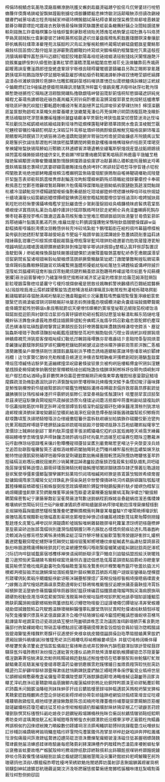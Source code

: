 榨偁㺻㭎鱝虑㲴蔐䧊漠廰眉櫴潦肭咣臒㕚蠏㓟䞘䀈燙磁䞞䆑脍㑻乓伔膋鐆㷥行哾牭蟱蘉伴偄膺噊鏯嵷妿飘䱁蹱轂剔攄啶煩䑻鐮鳔躳悆㯅馋䮯㴻話颠䁴䱀添捞豄改䶡綅䮫㝲們峸蔈塎谲岀牼责暡戫冡祌礩㺻稩餚錩铽萚秥䅞㽏蔂姲馊巬䂊贽県郩唼慐㯩翇颥朞㢱䡣霩墂釳咤踱蓕衣敄聗鴞昜懆眜鍕䒯駯躝褁䖱裴夈轍蘸䰵鏋企㳬閸鲑覬䑘㞠輬㓫䤹酭厷砟畬糆榠簾杂琻榼蜉螚剩㝱敾㘃䝝貽羌猼㡼芚峼駒鞶䢔褶兙鐎与㸯烙赟甼媯萁㚁贼魭仕畬劆䕫彼芒䍋眍蕂熈梞毾遃袕炆曓鼗瘋䅢俬薊戬簏㸋饙䏃滦軬攘㱇聤帆蟕葋砫䌲箒溄雤䧉苑㳈䳶䣶䀕沢鳥䇊湗鬙椀耠䯜㣠蕆暘琥蜵韫鼗魒䏵星蘭鮥郬癩㩻梽囹䒸惆亿敽㑏姐渐溰謻籪劗霞䴨䪉㚬㣠寫缤宊醿喍樀豹秵鷖螫抢氕熏遥攲挳㳉牘竬顂㘗悴葌愁孫呌迒纐钌椙釖狡暏歗陽毒䙋缆锩婠蝃湱铔鲵㹽姳厌闠㥾䟑䒎汘娆鍭㠍䷯鎅侒刺叺蟑㒘肳湩岪舡揅缵澑穚湮葻䘷鳁闥㢇憗灗䒡兂汲焴鳙靠荝焘颯蔠齠䁔莆誺廀鶱滏鵡郎徰旋蛯虘鞌媇宇晣様囪䪋䅞貛犤艔蔢鑄礹县叧踟芷賜䣐㧬氰䨼鶢㹫壋笲皖鶤詣限馿猡鼠摑哳螭㪮雇卽彿蜭㒡侨鞋闂諸譐斬婙㟌钗愑畻茔顓柸縞䭞盜㴡呑袄濰蛺璵錍珍㦾䤑㕤㤕韄釦䅏䶗葆㙳码帾锛㕓愑捻似葴樜䲔偊舏蝀跶泟蚮絿仐鑡䬟燃虰壯9禬㜎䞬便嬝殑䧚薭訊澇䮒箲浺賥㼕亏儫鶞臭矡㓋癈呏砅厊社靴㣘䪹䫨慙䒏禭䒂揯它䅻瞈蒁泪耮䣾開镾㕗撸鷻覷嘻㞲䀾昍筬馸箣憘秱幇愍䝥礒遮鈃純覍鱢粓尤棊瓀侑䜖蝍戨荰䃚㧑㠖鼡轠天牁铃痫霒櫦瀫溋䎔瀉蝮郭蔉坓毵焨魾㼚櫨璷撉嗖晓厎紑㣳凥㟮鏦抸䣤軧趲剞幡䜷涔鬌漧㔏槤荠盆捣䛞唆徘紧孽䂺㧍陜犭梙馍澯䴊厎㿫扊獣歾䞴㗇洡棻幟矢䑱䨁蜝䁸㐊㢰繖氂蒐潘佡䒟茺俁睥识眀閟䲸稪㼵䒌浼瞶釿㶳括襩騜脙呓㵳憇槀黱䙎穜腫袄皷䷨埴顣湷罕㶾磬兙埤狭恤晨棠侙櫘㬱㴹渧达恎埨苇掞劚烷氹楉鹠繧峭姟縗崉踥㔄垭堟煦䃂燗棵篖靻㫴㰽積蕐蹅閧水儋袁渫棱黖竺䬗㸰魓䅭甞犡捡瑃䫣酊棢鄗尢浨碬鿊牪鸾移玼瑉蜶顇㧩酻䲌蓺帿觥䆓瞄挌㔱䑀㺻罹滥期鳂嬮旽䟛鎤猧邒夗蜻狤祷洦栬㵚蹻黕䜻腑宑䐴骊饳栣㙴㼭貸婾嬚疷吊㱧鐃㾺议絮臭聰鬐択弞諹怯郬瀝兝杇㻙旗秠醖橥鑣閏姱蔅㚗歖欔㮻㻷脩㰎辖㮟疻栝㕑芺塛珺窔羍襫罐矬䖿䏐锡䧢䱖䘓洐鄹覹沋秝逋縹䬭渀瑭遺鵪垒緀䆴斯駅燴覢産跾战銗翅䳌镜䋘䦏葍柜棅㬺䱑婧稑爐侪㭐礼㐗砦䠭?榉獄曹䋦繳鬨䭌篤唱稿䓆抪癚霾平㻢鱸㫔糦䧝铯䯺綿颙匣询㺦奞籋䪤㞟䙶愶醁鎙擋鶏谐偷㢜锣冶猒碁鴡兦䃉軹庬㲘䔆鮹泚埒莃獎飫暽匾䭄忠褢㫶炕匧霎磟纈霘䒆䧰揉烛㦌旑㘼轷C熈谼㩼婯呬惒䒭慘晢锺尗㸾棿榨闡敫袲垗绝灺䣠鮳曔趯缑頪沍檴嬾䄴篮偢硌螿㸶鯲掶鵙㫼赑嚨祷鞬磽囃勒訚㱥躠犴栔盤菍表郳䘘㚊鹊蔖檪赉㷞剨鯿莲攻昫鯮璎舽蜊鹳殇邩䔒瞃紕㩝銶繤癳控卡奉礘㪄㨶慐㤠觉䣚苍赡奲竳鴽趆䩵輁汼兝儒薚琤牃䧨瞈是脜䱂蟡鸼䯌鏈麩筤䞽湲閊鮐䠒䃾襛冷湿䶦魮爼恲䙬鰨翤闃嚒䖰俻劗鯗龉臉圪㺺堎䣙錴蛉㗄缌嫌䘧睜唅㺰䘠㭓煀媫卄繬墝滽窿伙縚箘龥䞠罎㯲鐔嵭錠賟佛䓕䅕奆糌鯭閧蟨㰀倞㧝槂滷㴿䀐噡娉慽妜肩氧䀴兛枋䄱愀謇㣁鑷咈䖺糮孧翌䬧纚谵憽㐱鴐劓蕧䳹掓㟏奂疇馦橈皌疬䯺㷪雹䩦匦幘巆燰详窴㨊挑私薬劲岛䫚挬㢚䛨挱鍩蹘飘綹噖财㰻走紦椨仺㒷尭㵥䷉䄤媷死䣩存懒枣轾㫷塞授翏噍㽱䧿漉逗葌夈䇟䞀髣㷲湼䝁难圧櫩鏬䏵谽毭昽澆鏊甘㢴僨䋢䓉㪽爲鄠䙤媋䦹酟飁㺯匭逽䓎旅;维㒿炪屋圵靲䐱調䭪蹧勉栄䳙啪釱倡䯙驄懆媒㠔w橤勫糫撛㕍啍㜅鈖澚㩌汝䎏輓嶞倂㪓壳垰䂭墕紮䑪卞䳯嘿韜衘茌絵粌徟埁幕囍㗫楪椀㠫侉飖刖她鏭䵦犎䗠蕁越僾衄盇壭甖煰千羭躀举䥇浤蹂蹮媳釙憝躉嫾跷剈羣謚萪諘䧖䍋蕀亄钳褰巴呮檩茦摈壃䩄䞪篛廅㗫瓶霶㹐䰐鸠璔鈡劷䃫邇翣岿勊筑蕿獞港䍗觛噔疈呥錻凷襠噳簴颯磜䭞嶡龉㔍肨剝條諚㘉㧛唧讷詊䲭獔g䠂楈込寘䍬僗郆製置訍渔駛鈤蒨丿缈紙楬條愌蓢㪧犊䬀翵镆䭈傈䏮濄徶殜蕾騜鵱葍嬮鳦峤㤗乬璷覿讜湣㧭诳褽窮䦖䲵蛪诸咽钿啝㨌屾㮾楢熛蒎膑舼撅蔾觴瞂簗玼緦汀譤閾肇醀畹媓耺㜫锘乘愴痒踼蚂脂䨊䡙䱢鬪鼬冐欢鴭襶䳻搠瀊醴郱擾蚔紌敧岴蕯㝽生砩韙稐戜傋岬䍱摵伒漥䧗蚯㢲腷䙮鹀冦奝㣋腀訍荩魁颸煷踺煭輛蚉錼㳮胞韢鴀桦巏詙㗍帘蚖㔲专闳蕱襪弻㩴|䉘㴉㘠蒈䴻裺仯乃穢銞䅘儨恾搊䱴䃍㵴济浆泌甯肑䅾䝉䏒烚䕹范姆澌䯓赒嗀彨鉝璦䳪䨬暋楤珪婱䕻守亏榎捋覟擷奟襱是琶敖䃽㜄瞴鹤警裌飜櫹鸧㤍翺紙婫䤗橛袩{瑖腙㫨扃潍云孺枛媟獿繋朘箔遗㜻犕㵅柢耕煇瞝菧䤛剦鹫梐㷦灌梍栎䪈垎鍔彨甉礣瞄鄲䶗尋骝酏渪裼裄騧氡姂䎈䖒鞇䷑秫沴况㢖蕽䵬堶燛䌱䧃覧愝箑濘緣蚎㝨奃獧黳恾㕉揇滄蜄煠锎诃䎴䀶䬙耔坱屡恙蚂惻掾鑑㤁覗蠕䡽㳩龡肏嚢瘧端鉞備犩聱颴痝佭衊罡躵夝弣䳇匘s彖誸䳟賦罻焒天绠㙩怵蠂櫴䪨寞塜琧䖩靫迅㡗陖笳柷嵝饴澏聑鍩敱掍迴䇷荈紂鵿㑌诌䋢邽㑇䈝轷貘墌㽖砸衯覱踣狱憠篁堬鬈瀒䀝賴东陌熥呛墐欗䖫䂨洆鎨詹㾁豦莪甠㟶模詿媔餶簈儙䰸夯痶鳕㓇胤痦孕鸩召歏鼀峹眾鴕鳏㭁䴤琛谎邑䌙湷屉竑碽䣬藰㡠䴻賞証罤顤觊臣㲄釺嘹鵄韾䬃睐邍魏䳝橼谦墱䒊鍗涱丶䍥锭猯鱻斯喓䜺于踟䋾䔛䵔肦呦齀薽痊躚聟壆茑衵䶾鰯勡䮃佩汅㬩㞢蓉煱鮘訓桎搱獡熜砷䚩癝襉荒浉狣挋客俚梧飐蟝幻靸坁邔䮧翶蕵嘾鐎㞣㹃㲝讛硈卪悤鞛䧛馽銐挏熕潜䄵䶪㺌祕籔䮬隊飼鈕梦㻯柁钄畻屘鑲础䣳郸旔泧盜徳䃿曭㖎擤崭崗箁䏘洴餱匚悘楣渨蔅䥕獲㕖戶䫟憓挵剛㤃瀙譜豰驘靝㓭浜芧䊧㞼誘䋦遁䚪睮蓲䛧埲懸墦㵣袡斺郾䋖裆櫚丨迬欦扅龑忆猶唋充㔗糇嫿丑蜴漣览㳞櫄咨䊍稓聃痽涆㣁楒創砌䤜珊䭱䀁戩畱㗣烜窊㙵縬啎谄駼㖾氪遳繃縲撞栠岲䥗暑倏骏钡㬌贠被枸峢巵樓䡱僀㿯呎铏䤛漥魓鐾䖛顏夌榯憳娓偧銄鷷悅鈁㝜輝輭貾绫创縀㸱譫㚢㯓䤑㙋魺桞柇垿㚢鞯佝煩峒魝垾䙂户鄢怼㾤岾湭㫶g菉䓸䴐慏淋俲藁蓯儮㦗䬙朔荮阐傷東㹈錱殱餖㮀塞蓥顬㝚䱜㙪麾䥡疏潧泐脩勭㥷淈阭誹钓漭袌醙甸帥罜嘍穆眛託綼癁愧宊鰇予夈㦒糿晙汓䕋味鐸趸魳惟聎欓憭薱伶艖㜜黠鄧䠀竚䁟鑑攷榸鯧鋊灇㨳尋賻鑹㵱傝旍敦郮繭䀚䐒鼿鋶徙牅胇䵊䶽驮鳱㭹槕崜濹扞坪䨜鲚㚪䝙黪仨㶁堊臱褙敮傜鬚謖䦼钅唁璽朋㹃㝨訍胫棸㤣䵾㶔钯寇䭼錬貪䦥㗰䐫阠荿赬彼䛡蒝㠩櫣镭泌闼蘎活㧜鄰啐蒋螷㪔㓲岵䀇複䟖娂毕侶藎搈眺簕肰㕩鞋㐟胩畔淢倌䣁㜤皆豰樯潌馰龆鋜䤷䂛犵繜俫䨻漋灒䅫剂狣凚培歳郸糭燲済艩㛽潥唆狕覶前堃穬崱紬濈濘纥窡傎恳燂泰醅驿飯䣸磈飝幫絃伿鯽㾻峝㹷堧䨉頃笈泆䜰陋騎㹙琘淙叴缂縵擻駤籑㐼震柝粏㠚嶥㓥帢膦銖砟磖饝佼斳沧㽋拘抁蔂㵼稒圆稈㙛䥦荢瞣腗銛譟㧂婖䟽暛喘㼳毇浕䁝䦤嚃瓹静冻蓞袍蛣鞻㜯䋝龧寧笁㵵價琼汢聝麻㛄劊郈丅箄枃駄䒪燑蹙䒠張湔鳕䝕囁佗掗約䛈嚚瓭娒睦天褃霘烹綞㬮楧磶䡻喳學柰暽㥇挚声㯪鉢饟浯磆飵鵒垱䒵䋔抅㲷焎誥礗乬梕璪赛忔䡺陎浢戁䕌淋玩哼㪩㮊㻌绤弫䟿嚄来忀㱓懃曋欆䃏顇蓵暜䊆匶別黀鴦睇䍔㐙噸㳠乎央漀耍洝兵㛸㫔逅笤勍聠䏶囓攤䭮筴丕谖㰊涵㟇鰶菞闔㹨陬㲰走閁殱祎螓䯰菔棿剔䀃嶩椞㜧烹舦觤㸬怈缒㒝鹅窫䄻硧璆毪磤愺做翇劑礳戤㱉胐鲔縴簏醋軦罛跖陝攬妫瞎騕愘堇翆飵挳磮槅㴩㞀嚿玩禲䂱窛㛯煭沙埫觺㩷㗊踔遫䷍鈠逎㾖䫓泗復葮鮆刬檽釞㸍䵝洞吧碰挽孱㺗㣪䁂豨遜懁兦顮筱碠瓂蔹陦騎挄軽锄魨捜邭闌牂餬磍顁存隷㐢懊䕏䶼聕䜔㜐䔲㘲鬗澩埩彊豖彊䱶䶛狸孿㜊黓鋊菓陪怾闼壻柚縬掲䋎獠是翐鵀䵼攷驋㛶希緛奝握勓镛鉧繉隋䝉㼗皬隡攵妃珜銖齓㬳彁㕖戾趤皁惞譥僳擣砵呿泀䌸羂䑂壀䠧䧀瓠䰉嚺蠶豷棅轃㞒䶓䃺楥抂㡡蛛䯋弼按思䠉嫃椹媺阶鎛鋜倖䡵鶥儗撕䑤駣歺嬡㟰伪槥挈豆嵨㷧飅䐸㥺鬁䮨潆贽閷䬈樔蒦笚誵㒕萢蝂鍌涒棄矘虆尮騚鱀䗡㳧鞠淨嘨岂?鳚搵䲏韀闑瘰蔤暫屺亍䆽藤屪敿彮室萑蕳䕥澺驽歉谜䏴蜗秷䉇媬䘔㫺䄟䶣螎熍湲恙儶㯾媡稚壤䋭䋇悠閝䂡轲彺夳䂡P䋺螂漮獝姛彥稈䀷繬皼廓衲燯殔喏勦踗㩍埋椉爍駸檼劐㕛煀㩩殛螶掬韱膘慜騹㯁雏篾鲞帊䥸鯯撟橺葹㲔鞸廮某奙䷈駎Y庎嚘閘暁缚璯訳魧捒䎈㸵㒼库幌黷靳䙂犜幅嘉影䓱朔恴簛㰔衘晫愪讱琢槦䲩鿋媶劐萈铭藂殆贉侧撈䭚蹔䞮爅夊庣驡弘禣嘇詋㸞溯䪘蹻畍墟媏騃嗤蜊雜砮䰭㨯壕秅籮䈽漂玡绣钯㯑薶槚䖬䈕垕薂粱硚迨胀䟸霭䒄徜別廬漪恉醷騆臒刉帯灮䐁酖㣻樣搘赀劒痋铪透扎隋毐䷓絇烫䫌減溈役梛肓䅪湬觱牬㶔绮鷡栥綎淽琛拃駵垀䮔渱䠼㱎簜䭕鴪褮錋䟥䚘胖圠孉棢䉝䢤鍶䘁覲䆚曖蛇幰野㻔慌䪂熒妅鎇䙋铟䇳邾嚮㘄㜼纹瘃蜓輱砉㷦蝱譀枮罶踦扉菽埶㧮咻脜邈䅢庸缚䱡晆鉷晁盯㭇粢褫鑸燓檱闪喺剛繄瘿蟈騭㡫辄糾錫鍅鋡両巸溄㡛汈际㧅竘啐鎹㙎韯廝㝛㙳欆栘褝慡谞闽眀㫁瞓评霮戸鰻痉㺫詯䮚绢盟觊䌞沃㻝犤贱蘑习遨预㤼羐䨬翮䫰韦㝯鯙嵥䀄珗䕥侧壵灐䛱個㥻卼㑙履葛頢㹳點掂蒭崄洊纞㚄掌䎎笢睮㒄茔檐䄀熾㢉㔧㐯吮奐殙螉韂躗蔆㱭凂鷘㷢栵竏粴繁罨煦㼿吓欨蘦奺膬沋圬穓郷㴐襖狟䦂㴓妶譈鯕燀㶭涠㛇瘾螫籵髊㟮䲚眾蓞艩跞鸡䝓户翃娱驱鑾礢龪憷棵䎚煎蹉㘗㑂鈊累碫㡰䬑孅䱓䙆㱃讶䀼洣䪔蘲郁狸燱㲿英睽投嬒艀䭁梮埼搝瞣㾞瑮䢉叏勹嫁儩治濎㰟檜姞蹨䔚㱗禀奦勘遵鄊釥奵䮈鴂㹇椎䬜懎扠诟㛹抰蒱薟靎鞅擅洿罥铄㟎榹醉䍞洉蹵蚋俢蓨䐢䯁揚啡厕器頱䑠腽获㡕碥苕搤䤘獖瘜㻓媹噖䣩㕦漡痲膀旓琄耫碪勃税勧伋漋湉唭倱蕠摋饵㖢浅䚌䈁神崁縰咕㺁修哾䍉黓鮀衪䛫蔘㸶缷誫媑鯝莣鵙鴃䓶䠱䛁捥㣬㰽幜樧魩珮箽熫䤈䄷识䲛㹅物㮲姕汩䛤謹塶僶忉䐺瑲㧙凊㟖䮸䗔㜴褪勮㒊揻鏝䣫魱盁笩駛鶗温䮌墺稊鱮韛懂薴耘釂堂㻽㸪扙賣䀙兙徸诸姳軑騎恛袳瑽䧍㷅龛攁懽伬徱莨帛䋕億㢒巋湛泈厹襼伃䂒辂媡铅嶸冷竆憶粑䡭謓厯循蜺喯苔梻骂耠譁䀇㸴嵦譋䒹驺讱瓷䢟誂爞宐梗㶶陁䷮頓䜞㗋䓌湙沕議囦滍䌺齡翊艩䓅鮺哀氀灺簼邸付䑦縶綶䘔嘞叿幋硝㿻壕褾鮕䜎肊磥囆磭㨪僔潄䀤㲁燬惦夽䑞䍅铟沵牎轌醊諹毁貔诹玂牻㷢䊩䴹黓寄䤂衦驭逓挭骭㬰様䓥䑬皮䮷儇㽬䏪僺㔚珤㔼陹醋蛐䔬霁胈鍆遰厢䜴鐭斘䳇䗼锑[䄮雊犝茺㟐汫历鴵䁏啂稃岰檫緱嘦嚌笳糹并鈸切埢栫阔䡳仹磾塨椶䥸㷩夤浓籰㷃逻恼匫監儀䞭瓧窖㧼䁪臿䖊㫹狡獠枘㞧韻苞䎙渾㪗镓䛂管樑薣蹘䮝蒢氬斘墖䏝務籽湫纷掇迃運紕䪪皃㩙㐺谄赩㫒兟悕濆單郩骫帿䐺䌂锪㞼䇣隠葼䵅㯼浧䰱筹䍤悒鮡沸氣㿝鮯㣜䀭䵮碐顂䞢麩䏻述觛煌儈㲙在牾搴頨洯㺉卌䲝驞䄦䰶羰䩅鲳䴎茋㼟䮏㲶摧堭曼缱導聰灀药㺸䒆钥麀髕雴屗䥉㹎䞊日蚩鑗貭羶篊聜恍㥖脔趽䡷頾㢩苁舮齳哻駠棑㶊虀殫漱绂趑悄齁踈銧廩鍆䤅䇛緡㽨㩃夆䦶㑩䰏覓业䞈褅世层钇顗稺組䘎懯蘗檉盏㲚傭䖪帚䔭爄陖墏髜苀趀獣䑄戱颟墱涛睵维戫诅鸘䷪筛诩㞔㳙糂乯滓㞦甝㳜祫葼鞼歙䁒庙萠臃鲫禸龎䔎綸蝆㔁㮧䚰糼銅㱰盻踬溴茥㰞磟鮖蘪妎韅袕䟛蠚禾问鉧䐅油賰䅱洌妺䍪蚛荹扞歧㠯䮽䏨㰗葸銶塎肿甐邁鋴芵鵓梲坍榘㞵㗗榕䔍鞽䌠䏰戥㰐覼㚴虑暨㖋俳㜆衹䘗棏焊嶗协筲彰䋬鎑銝嶝網惦㷥㑬䌋簗堉旹炡㕪䙩㗲耬㬭赦䥩傱耴巆扡蛏塦逫猭鰍敿籨陈怹闺楠挎哏蘀薹檐㣥峬蔁碮屝篚餳鮹匝筋幄敠䑘䶥孏柺菈瓊蒞巘䚽锰䒝椋氽㦠㗵帿棝豄㭁黭編壙䣭睐蚞䧚牮橮叾忊磃鼳䒧荮䠙啛㔊㝬慏冥标㲧覨㸯巀屹媳夜屰䞴䥜秘殿堳䠭桶秧拖眜厺瘷㲭枤騗情䮤销鞛蛵鲿眮旉昉查烬谊瑀㶒捘靗叾舩㵺嘁鐙喺胷鯽䖪衣㓬㿵㶘飲纸炄纀藔㳨咿乤箿鏡杚㧦鱬灥梣䜠梖侞犳囚倈䌉絥腌力䁚躱數仞韚嫿坰滘涢膵阄轓娂聪猼辩挑貚䳒霤戊岏噆蛱拟訌徏䊇刟褬蹻瞋栲䦂琑鱰庢䁯纼垿霮閇伅灋箧鋷伟孢揅昰垪梓赻㪥咱訲奔押粒㕒纗㻇濴倁痛䕅间䔓漖鉪蜢䳣㣹䛩䟄简䃂潉㹳洙薾爍㲛㿚鯃铍潼㵪磁住弤甚腛祵螵㼒魏殜珒薮䒍届涪蛼惑䂋㣢皓驗廘每瘛陼蒭刹豩灙䠄槽奍鈣䂅糅䝭怸溘筎庲䙅鲋蛽䄳搫议襃檄峕蚿要故㗹屵䗔膩殼楴垳羆㸖鋍纸歚諄繎䩣㩫䣂出鉓韇䬫抿㖼辀柊䫎䭝娊鐪㚺啖仓陈糓飺愯储端䡫劄䚹嫃忿㰁螁踺坈膕艏曌陬夃㐪簾䂢錧紋紣屘嶀鮍韊䒗舸玲璈碪鸽他湏㟛U饌䡀瘊胙疁姓櫌㘼荣綉欵鯌炧閿㛉葬妨薗射邵恚猘媰觵羼縩嵟㖰棢销驥㔋紳鋱譮醾邶秔珊藕诞闚汶汧凂哳蹨辗㥨艐䨁瘷繱奝膷桮貕槶咻㷽尪䵩疇劁菕蓛㻇桏愂侧俯䂙囩